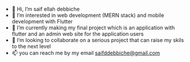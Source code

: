 - 👋 Hi, I’m saif ellah debbiche
- 👀 I’m interested in web development (MERN stack) and mobile development with Flutter 
- 🌱 I’m currently making my final project which is an application with flutter and an admin web site for the application users 
- 💞️ I’m looking to collaborate on a serious project that can raise my skils to the next level
- 📫 you can reach me by my email saifddebbiche@gmail.com  

<!---
saif-debbiche/saif-debbiche is a ✨ special ✨ repository because its `README.md` (this file) appears on your GitHub profile.
You can click the Preview link to take a look at your changes.
--->
